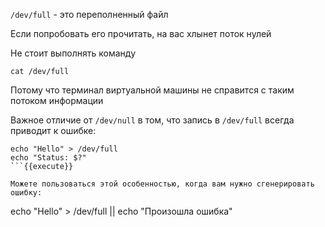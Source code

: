 `/dev/full` - это переполненный файл

Если попробовать его прочитать, на вас хлынет поток нулей

Не стоит выполнять команду

```shell
cat /dev/full
```

Потому что терминал виртуальной машины не справится с таким потоком информации

Важное отличие от `/dev/null` в том, что запись в `/dev/full` всегда приводит к ошибке:

```
echo "Hello" > /dev/full
echo "Status: $?"
```{{execute}}

Можете пользоваться этой особенностью, когда вам нужно сгенерировать ошибку:

```
echo "Hello" > /dev/full || echo "Произошла ошибка"
```{{execute}}